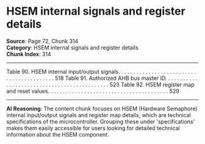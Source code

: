 # HSEM internal signals and register details

**Source**: Page 72, Chunk 314  
**Category**: HSEM internal signals and register details  
**Chunk Index**: 314

---

Table 90. HSEM internal input/output signals. . . . . . . . . . . . . . . . . . . . . . . . . . . . . . . . . . . . . . . . . . 518
Table 91. Authorized AHB bus master ID. . . . . . . . . . . . . . . . . . . . . . . . . . . . . . . . . . . . . . . . . . . . . 523
Table 92. HSEM register map and reset values. . . . . . . . . . . . . . . . . . . . . . . . . . . . . . . . . . . . . . . . 529

---

**AI Reasoning**: The content chunk focuses on HSEM (Hardware Semaphore) internal input/output signals and register map details, which are technical specifications of the microcontroller. Grouping these under 'specifications' makes them easily accessible for users looking for detailed technical information about the HSEM component.

